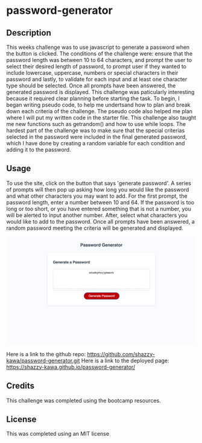 # password-generator



## Description

This weeks challenge was to use javascript to generate a password when the button is clicked. The conditions of the challenge were: ensure that the password length was between 10 to 64 characters, and prompt the user to select their desired length of password, to prompt user if they wanted to include lowercase, uppercase, numbers or special characters in their password and lastly, to validate for each input and at least one character type should be selected. Once all prompts have been answered, the generated password is displayed.
This challenge was paticularly interesting because it required clear planning before starting the task. To begin, I began writing pseudo code, to help me undertsand how to plan and break down each criteria of the challenge. The pseudo code also helped me plan where I will put my written code in the starter file. This challenge also taught me new functions such as getrandom() and how to use while loops. The hardest part of the challenge was to make sure that the special criterias selected in the password were included in the final generated password, which I have done by creating a random variable for each condition and adding it to the password. 


## Usage

To use the site, click on the button that says 'generate password'. A series of prompts will then pop up asking how long you would like the password and what other characters you may want to add. For the first prompt, the password length, enter a number between 10 and 64. If the password is too long or too short, or you have entered something that is not a number, you will be alerted to input another number. After, select what characters you would like to add to the password. Once all prompts have been answered, a random password meeting the criteria will be generated and displayed.

![alt text](week5deployedsite.png)

Here is a link to the github repo: https://github.com/shazzy-kawa/password-generator.git
Here is a link to the deployed page: https://shazzy-kawa.github.io/password-generator/


## Credits

This challenge was completed using the bootcamp resources.

## License

This was completed using an MIT license

